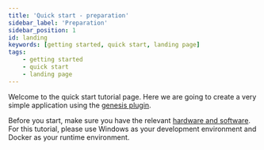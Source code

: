 ```yaml
---
title: 'Quick start - preparation'
sidebar_label: 'Preparation'
sidebar_position: 1
id: landing
keywords: [getting started, quick start, landing page]
tags:
    - getting started
    - quick start
    - landing page
---
```


Welcome to the quick start tutorial page. Here we are going to create a very simple application using the [genesis plugin](../../server/tooling/intellij-plugin/).

Before you start, make sure you have the relevant [hardware and software](./00_hardware-and-software.md).
For this tutorial, please use Windows as your development environment and Docker as your runtime environment.
